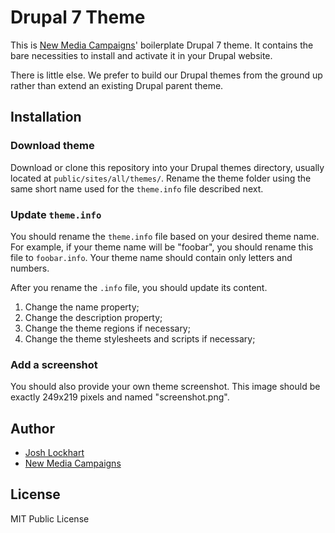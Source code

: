 # Drupal 7 Theme

This is [New Media Campaigns][nmc]' boilerplate Drupal 7 theme. It contains the bare necessities
to install and activate it in your Drupal website.

There is little else. We prefer to build our Drupal themes from the ground up rather than
extend an existing Drupal parent theme.

## Installation

### Download theme

Download or clone this repository into your Drupal themes directory, usually located
at `public/sites/all/themes/`. Rename the theme folder using the same
short name used for the `theme.info` file described next.

### Update `theme.info`

You should rename the `theme.info` file based on your desired theme name. For example,
if your theme name will be "foobar", you should rename this file to `foobar.info`. Your
theme name should contain only letters and numbers.

After you rename the `.info` file, you should update its content.

1. Change the name property;
2. Change the description property;
3. Change the theme regions if necessary;
4. Change the theme stylesheets and scripts if necessary;

### Add a screenshot

You should also provide your own theme screenshot. This image should be exactly 249x219 pixels
and named "screenshot.png".

## Author

* [Josh Lockhart](https://github.com/codeguy)
* [New Media Campaigns][nmc]

## License

MIT Public License

[nmc]: http://www.newmediacampaigns.com
